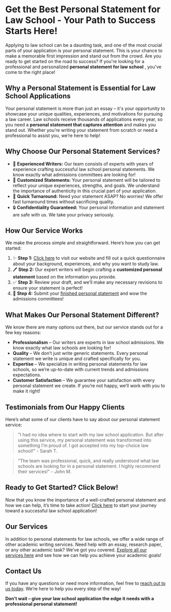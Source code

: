 # Get the Best Personal Statement for Law School - Your Path to Success Starts Here!

Applying to law school can be a daunting task, and one of the most crucial parts of your application is your personal statement. This is your chance to make a memorable first impression and stand out from the crowd. Are you ready to get started on the road to success? If you're looking for a professional and personalized **personal statement for law school** , you've come to the right place!

## Why a Personal Statement is Essential for Law School Applications

Your personal statement is more than just an essay – it's your opportunity to showcase your unique qualities, experiences, and motivations for pursuing a law career. Law schools receive thousands of applications every year, so you need a **personal statement that captures attention** and makes you stand out. Whether you’re writing your statement from scratch or need a professional to assist you, we’re here to help!

## Why Choose Our Personal Statement Services?

- 📝 **Experienced Writers:** Our team consists of experts with years of experience crafting successful law school personal statements. We know exactly what admissions committees are looking for!
- 🎯 **Customized Statements:** Your personal statement will be tailored to reflect your unique experiences, strengths, and goals. We understand the importance of authenticity in this crucial part of your application.
- 🚀 **Quick Turnaround:** Need your statement ASAP? No worries! We offer fast turnaround times without sacrificing quality.
- 🔒 **Confidentiality Guaranteed:** Your personal information and statement are safe with us. We take your privacy seriously.

## How Our Service Works

We make the process simple and straightforward. Here’s how you can get started:

1. ✨ **Step 1:** [Click here](https://tinyurl.com/topessay?keyword=good+personal+statement+law+school) to visit our website and fill out a quick questionnaire about your background, experiences, and why you want to study law.
2. 🖊️ **Step 2:** Our expert writers will begin crafting a **customized personal statement** based on the information you provide.
3. ✅ **Step 3:** Review your draft, and we’ll make any necessary revisions to ensure your statement is perfect!
4. 💼 **Step 4:** Submit your [finished personal statement](https://tinyurl.com/topessay?keyword=good+personal+statement+law+school) and wow the admissions committees!

## What Makes Our Personal Statement Different?

We know there are many options out there, but our service stands out for a few key reasons:

- **Professionalism** – Our writers are experts in law school admissions. We know exactly what law schools are looking for!
- **Quality** – We don’t just write generic statements. Every personal statement we write is unique and crafted specifically for you.
- **Expertise** – We specialize in writing personal statements for law schools, so we’re up-to-date with current trends and admissions expectations.
- **Customer Satisfaction** – We guarantee your satisfaction with every personal statement we create. If you’re not happy, we’ll work with you to make it right!

## Testimonials from Our Happy Clients

Here’s what some of our clients have to say about our personal statement service:

> "I had no idea where to start with my law school application. But after using this service, my personal statement was transformed into something I’m proud of. I got accepted into my top-choice law school!" - Sarah T.

> "The team was professional, quick, and really understood what law schools are looking for in a personal statement. I highly recommend their services!" - John M.

## Ready to Get Started? Click Below!

Now that you know the importance of a well-crafted personal statement and how we can help, it’s time to take action! [Click here](https://tinyurl.com/topessay?keyword=good+personal+statement+law+school) to start your journey toward a successful law school application!

## Our Services

In addition to personal statements for law schools, we offer a wide range of other academic writing services. Need help with an essay, research paper, or any other academic task? We’ve got you covered. [Explore all our services here](https://tinyurl.com/topessay?keyword=good+personal+statement+law+school) and see how we can help you achieve your academic goals!

## Contact Us

If you have any questions or need more information, feel free to [reach out to us today](https://tinyurl.com/topessay?keyword=good+personal+statement+law+school). We’re here to help you every step of the way!

**Don’t wait – give your law school application the edge it needs with a professional personal statement!**
